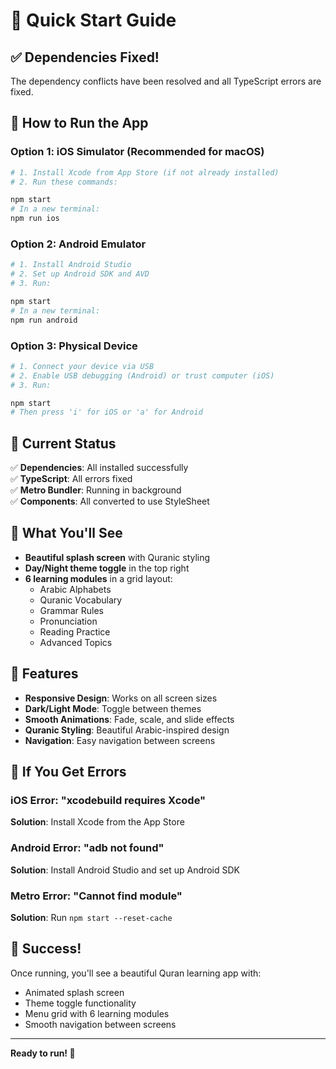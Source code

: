 # 🚀 Quick Start Guide

## ✅ Dependencies Fixed!
The dependency conflicts have been resolved and all TypeScript errors are fixed.

## 🎯 How to Run the App

### Option 1: iOS Simulator (Recommended for macOS)
```bash
# 1. Install Xcode from App Store (if not already installed)
# 2. Run these commands:

npm start
# In a new terminal:
npm run ios
```

### Option 2: Android Emulator
```bash
# 1. Install Android Studio
# 2. Set up Android SDK and AVD
# 3. Run:

npm start
# In a new terminal:
npm run android
```

### Option 3: Physical Device
```bash
# 1. Connect your device via USB
# 2. Enable USB debugging (Android) or trust computer (iOS)
# 3. Run:

npm start
# Then press 'i' for iOS or 'a' for Android
```

## 🔧 Current Status

✅ **Dependencies**: All installed successfully  
✅ **TypeScript**: All errors fixed  
✅ **Metro Bundler**: Running in background  
✅ **Components**: All converted to use StyleSheet  

## 📱 What You'll See

- **Beautiful splash screen** with Quranic styling
- **Day/Night theme toggle** in the top right
- **6 learning modules** in a grid layout:
  - Arabic Alphabets
  - Quranic Vocabulary  
  - Grammar Rules
  - Pronunciation
  - Reading Practice
  - Advanced Topics

## 🎨 Features

- **Responsive Design**: Works on all screen sizes
- **Dark/Light Mode**: Toggle between themes
- **Smooth Animations**: Fade, scale, and slide effects
- **Quranic Styling**: Beautiful Arabic-inspired design
- **Navigation**: Easy navigation between screens

## 🚨 If You Get Errors

### iOS Error: "xcodebuild requires Xcode"
**Solution**: Install Xcode from the App Store

### Android Error: "adb not found"
**Solution**: Install Android Studio and set up Android SDK

### Metro Error: "Cannot find module"
**Solution**: Run `npm start --reset-cache`

## 🎉 Success!

Once running, you'll see a beautiful Quran learning app with:
- Animated splash screen
- Theme toggle functionality
- Menu grid with 6 learning modules
- Smooth navigation between screens

---

**Ready to run! 🚀** 